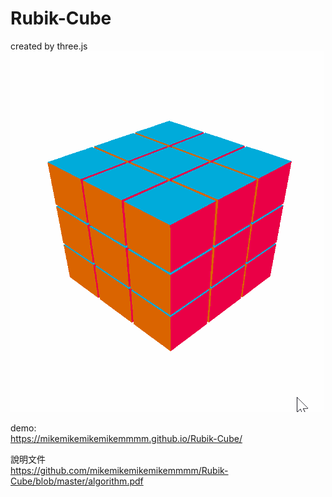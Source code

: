 # Rubik-Cube

created by three.js
![image](https://github.com/mikemikemikemikemmmm/Rubik-Cube/blob/master/demo.gif)  
  
demo:  
https://mikemikemikemikemmmm.github.io/Rubik-Cube/  
  
說明文件  
https://github.com/mikemikemikemikemmmm/Rubik-Cube/blob/master/algorithm.pdf

